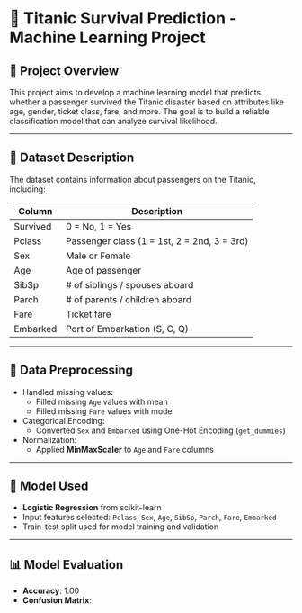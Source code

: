 # 🚢 Titanic Survival Prediction - Machine Learning Project

## 📌 Project Overview
This project aims to develop a machine learning model that predicts whether a passenger survived the Titanic disaster based on attributes like age, gender, ticket class, fare, and more. The goal is to build a reliable classification model that can analyze survival likelihood.

---

## 📂 Dataset Description
The dataset contains information about passengers on the Titanic, including:

| Column       | Description                                  |
|--------------|----------------------------------------------|
| Survived     | 0 = No, 1 = Yes                              |
| Pclass       | Passenger class (1 = 1st, 2 = 2nd, 3 = 3rd)  |
| Sex          | Male or Female                               |
| Age          | Age of passenger                             |
| SibSp        | # of siblings / spouses aboard               |
| Parch        | # of parents / children aboard               |
| Fare         | Ticket fare                                  |
| Embarked     | Port of Embarkation (S, C, Q)                |

---

## 🧼 Data Preprocessing
- Handled missing values:
  - Filled missing `Age` values with mean
  - Filled missing `Fare` values with mode
- Categorical Encoding:
  - Converted `Sex` and `Embarked` using One-Hot Encoding (`get_dummies`)
- Normalization:
  - Applied **MinMaxScaler** to `Age` and `Fare` columns

---

## 🧠 Model Used
- **Logistic Regression** from scikit-learn
- Input features selected: `Pclass`, `Sex`, `Age`, `SibSp`, `Parch`, `Fare`, `Embarked`
- Train-test split used for model training and validation

---

## 📊 Model Evaluation

- **Accuracy**: 1.00  
- **Confusion Matrix**:
